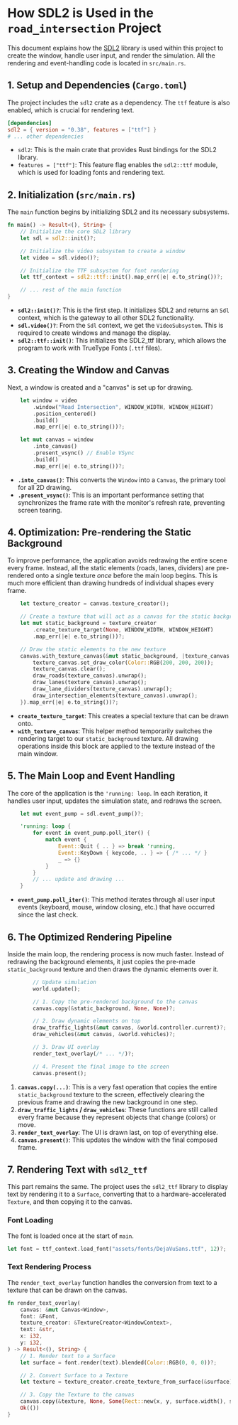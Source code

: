 # How SDL2 is Used in the `road_intersection` Project

This document explains how the [SDL2](https://www.libsdl.org/) library is used within this project to create the window, handle user input, and render the simulation. All the rendering and event-handling code is located in `src/main.rs`.

## 1. Setup and Dependencies (`Cargo.toml`)

The project includes the `sdl2` crate as a dependency. The `ttf` feature is also enabled, which is crucial for rendering text.

```toml
[dependencies]
sdl2 = { version = "0.38", features = ["ttf"] }
# ... other dependencies
```

- `sdl2`: This is the main crate that provides Rust bindings for the SDL2 library.
- `features = ["ttf"]`: This feature flag enables the `sdl2::ttf` module, which is used for loading fonts and rendering text.

## 2. Initialization (`src/main.rs`)

The `main` function begins by initializing SDL2 and its necessary subsystems.

```rust
fn main() -> Result<(), String> {
    // Initialize the core SDL2 library
    let sdl = sdl2::init()?;

    // Initialize the video subsystem to create a window
    let video = sdl.video()?;

    // Initialize the TTF subsystem for font rendering
    let ttf_context = sdl2::ttf::init().map_err(|e| e.to_string())?;

    // ... rest of the main function
}
```

- **`sdl2::init()?`**: This is the first step. It initializes SDL2 and returns an `Sdl` context, which is the gateway to all other SDL2 functionality.
- **`sdl.video()?`**: From the `Sdl` context, we get the `VideoSubsystem`. This is required to create windows and manage the display.
- **`sdl2::ttf::init()`**: This initializes the SDL2_ttf library, which allows the program to work with TrueType Fonts (`.ttf` files).

## 3. Creating the Window and Canvas

Next, a window is created and a "canvas" is set up for drawing.

```rust
    let window = video
        .window("Road Intersection", WINDOW_WIDTH, WINDOW_HEIGHT)
        .position_centered()
        .build()
        .map_err(|e| e.to_string())?;

    let mut canvas = window
        .into_canvas()
        .present_vsync() // Enable VSync
        .build()
        .map_err(|e| e.to_string())?;
```

- **`.into_canvas()`**: This converts the `Window` into a `Canvas`, the primary tool for all 2D drawing.
- **`.present_vsync()`**: This is an important performance setting that synchronizes the frame rate with the monitor's refresh rate, preventing screen tearing.

## 4. Optimization: Pre-rendering the Static Background

To improve performance, the application avoids redrawing the entire scene every frame. Instead, all the static elements (roads, lanes, dividers) are pre-rendered onto a single texture *once* before the main loop begins. This is much more efficient than drawing hundreds of individual shapes every frame.

```rust
    let texture_creator = canvas.texture_creator();

    // Create a texture that will act as a canvas for the static background
    let mut static_background = texture_creator
        .create_texture_target(None, WINDOW_WIDTH, WINDOW_HEIGHT)
        .map_err(|e| e.to_string())?;

    // Draw the static elements to the new texture
    canvas.with_texture_canvas(&mut static_background, |texture_canvas| {
        texture_canvas.set_draw_color(Color::RGB(200, 200, 200));
        texture_canvas.clear();
        draw_roads(texture_canvas).unwrap();
        draw_lanes(texture_canvas).unwrap();
        draw_lane_dividers(texture_canvas).unwrap();
        draw_intersection_elements(texture_canvas).unwrap();
    }).map_err(|e| e.to_string())?;
```

- **`create_texture_target`**: This creates a special texture that can be drawn onto.
- **`with_texture_canvas`**: This helper method temporarily switches the rendering target to our `static_background` texture. All drawing operations inside this block are applied to the texture instead of the main window.

## 5. The Main Loop and Event Handling

The core of the application is the `'running: loop`. In each iteration, it handles user input, updates the simulation state, and redraws the screen.

```rust
    let mut event_pump = sdl.event_pump()?;

    'running: loop {
        for event in event_pump.poll_iter() {
            match event {
                Event::Quit { .. } => break 'running,
                Event::KeyDown { keycode, .. } => { /* ... */ }
                _ => {}
            }
        }
        // ... update and drawing ...
    }
```

- **`event_pump.poll_iter()`**: This method iterates through all user input events (keyboard, mouse, window closing, etc.) that have occurred since the last check.

## 6. The Optimized Rendering Pipeline

Inside the main loop, the rendering process is now much faster. Instead of redrawing the background elements, it just copies the pre-made `static_background` texture and then draws the dynamic elements over it.

```rust
        // Update simulation
        world.update();

        // 1. Copy the pre-rendered background to the canvas
        canvas.copy(&static_background, None, None)?;

        // 2. Draw dynamic elements on top
        draw_traffic_lights(&mut canvas, &world.controller.current)?;
        draw_vehicles(&mut canvas, &world.vehicles)?;

        // 3. Draw UI overlay
        render_text_overlay(/* ... */)?;

        // 4. Present the final image to the screen
        canvas.present();
```

1.  **`canvas.copy(...)`**: This is a very fast operation that copies the entire `static_background` texture to the screen, effectively clearing the previous frame and drawing the new background in one step.
2.  **`draw_traffic_lights` / `draw_vehicles`**: These functions are still called every frame because they represent objects that change (colors) or move.
3.  **`render_text_overlay`**: The UI is drawn last, on top of everything else.
4.  **`canvas.present()`**: This updates the window with the final composed frame.

## 7. Rendering Text with `sdl2_ttf`

This part remains the same. The project uses the `sdl2_ttf` library to display text by rendering it to a `Surface`, converting that to a hardware-accelerated `Texture`, and then copying it to the canvas.

### Font Loading

The font is loaded once at the start of `main`.

```rust
let font = ttf_context.load_font("assets/fonts/DejaVuSans.ttf", 12)?;
```

### Text Rendering Process

The `render_text_overlay` function handles the conversion from text to a texture that can be drawn on the canvas.

```rust
fn render_text_overlay(
    canvas: &mut Canvas<Window>,
    font: &Font,
    texture_creator: &TextureCreator<WindowContext>,
    text: &str,
    x: i32,
    y: i32,
) -> Result<(), String> {
    // 1. Render text to a Surface
    let surface = font.render(text).blended(Color::RGB(0, 0, 0))?;

    // 2. Convert Surface to a Texture
    let texture = texture_creator.create_texture_from_surface(&surface)?;

    // 3. Copy the Texture to the canvas
    canvas.copy(&texture, None, Some(Rect::new(x, y, surface.width(), surface.height())))?;
    Ok(())
}
```
